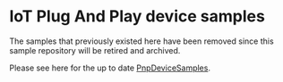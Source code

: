 # IoT Plug And Play device samples

The samples that previously existed here have been removed since this sample repository will be retired and archived.

Please see here for the up to date [PnpDeviceSamples](https://github.com/Azure/azure-iot-sdk-csharp/blob/main/readme.md#samples).